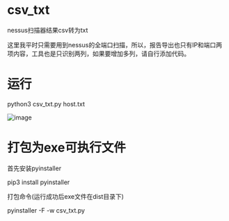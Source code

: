 # csv_txt
nessus扫描器结果csv转为txt

这里我平时只需要用到nessus的全端口扫描，所以，报告导出也只有IP和端口两项内容，工具也是只识别两列，如果要增加多列，请自行添加代码。

# 运行

python3 csv_txt.py host.txt

![image](https://github.com/Cx330Lm/csv_txt/assets/88574852/153aec09-61cb-4837-9063-75f8015dac5a)

# 打包为exe可执行文件

首先安装pyinstaller

pip3 install pyinstaller

打包命令(运行成功后exe文件在dist目录下)

pyinstaller -F -w csv_txt.py

